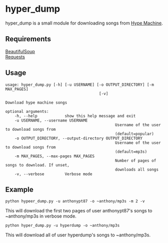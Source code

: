 # hyper_dump
hyper_dump is a small module for downloading songs from [Hype Machine](http://www.hypem.com).

## Requirements
[BeautifulSoup](http://www.crummy.com/software/BeautifulSoup/)  
[Requests](http://docs.python-requests.org/en/latest/)

## Usage

	usage: hyper_dump.py [-h] [-u USERNAME] [-o OUTPUT_DIRECTORY] [-m MAX_PAGES]
											 [-v]

	Download hype machine songs

	optional arguments:
		-h, --help            show this help message and exit
		-u USERNAME, --username USERNAME
													Username of the user to download songs from
													(default=popular)
		-o OUTPUT_DIRECTORY, --output-directory OUTPUT_DIRECTORY
													Username of the user to download songs from
													(default=mp3s)
		-m MAX_PAGES, --max-pages MAX_PAGES
													Number of pages of songs to download. If unset,
													downloads all songs
		-v, --verbose         Verbose mode

## Example
	python hypeer_dump.py -u anthonypt87 -o ~anthony/mp3s -m 2 -v
This will download the first two pages of user anthonypt87's songs to ~anthony/mp3s in verbose mode.

	python hyper_dump.py -u hyperdump -o ~anthony/mp3s
This will download all of user hyperdump's songs to ~anthony/mp3s.
